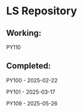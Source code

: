 # LS Repository


## Working: 

PY110


## Completed:  

PY100 - 2025-02-22

PY101 - 2025-03-17

PY109 - 2025-05-26
